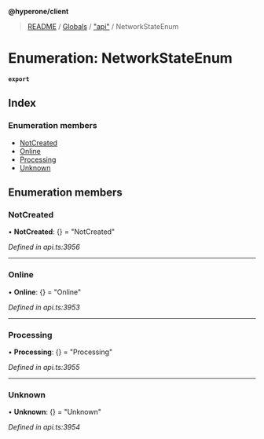 **@hyperone/client**

> [README](../README.md) / [Globals](../globals.md) / ["api"](../modules/_api_.md) / NetworkStateEnum

# Enumeration: NetworkStateEnum

**`export`** 

## Index

### Enumeration members

* [NotCreated](_api_.networkstateenum.md#notcreated)
* [Online](_api_.networkstateenum.md#online)
* [Processing](_api_.networkstateenum.md#processing)
* [Unknown](_api_.networkstateenum.md#unknown)

## Enumeration members

### NotCreated

•  **NotCreated**: {} = "NotCreated"

*Defined in api.ts:3956*

___

### Online

•  **Online**: {} = "Online"

*Defined in api.ts:3953*

___

### Processing

•  **Processing**: {} = "Processing"

*Defined in api.ts:3955*

___

### Unknown

•  **Unknown**: {} = "Unknown"

*Defined in api.ts:3954*
